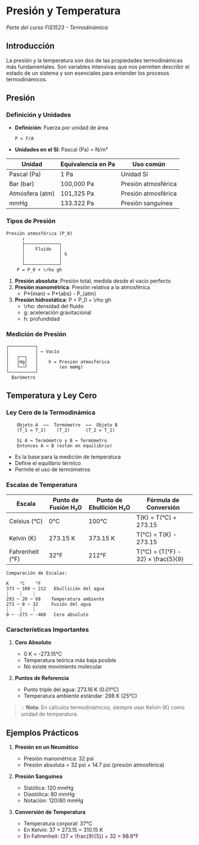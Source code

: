 # Presión y Temperatura

_Parte del curso FIS1523 - Termodinámica_

## Introducción

La presión y la temperatura son dos de las propiedades termodinámicas más fundamentales. Son variables intensivas que nos permiten describir el estado de un sistema y son esenciales para entender los procesos termodinámicos.

## Presión

### Definición y Unidades

- **Definición**: Fuerza por unidad de área
  ```
  P = F/A
  ```
- **Unidades en el SI**: Pascal (Pa) = N/m²

| Unidad          | Equivalencia en Pa | Uso común           |
| --------------- | ------------------ | ------------------- |
| Pascal (Pa)     | 1 Pa               | Unidad SI           |
| Bar (bar)       | 100,000 Pa         | Presión atmosférica |
| Atmósfera (atm) | 101,325 Pa         | Presión atmosférica |
| mmHg            | 133.322 Pa         | Presión sanguínea   |

### Tipos de Presión

```
Presión atmosférica (P_0)
      ↓
      ├─────────────┐
      │    Fluido   │
      │             │ h
      │             │
      └─────────────┘
    P = P_0 + \rho gh
```

1. **Presión absoluta**: Presión total, medida desde el vacío perfecto
2. **Presión manométrica**: Presión relativa a la atmosférica
   - P*{man} = P*{abs} - P\_{atm}
3. **Presión hidrostática**: P = P_0 + \rho gh
   - \rho: densidad del fluido
   - g: aceleración gravitacional
   - h: profundidad

### Medición de Presión

```
┌──────────┐
│          │ ← Vacío
│   ┌──┐   │
│   │Hg│   │    h = Presión atmosférica
│   └──┘   │        (en mmHg)
└──────────┘
  Barómetro
```

## Temperatura y Ley Cero

### Ley Cero de la Termodinámica

```
    Objeto A  ←→  Termómetro  ←→  Objeto B
    (T_1 = T_2)    (T_2)      (T_2 = T_1)

    Si A ↔ Termómetro y B ↔ Termómetro
    Entonces A ↔ B (están en equilibrio)
```

- Es la base para la medición de temperatura
- Define el equilibrio térmico
- Permite el uso de termómetros

### Escalas de Temperatura

| Escala          | Punto de Fusión H₂O | Punto de Ebullición H₂O | Fórmula de Conversión              |
| --------------- | ------------------- | ----------------------- | ---------------------------------- |
| Celsius (°C)    | 0°C                 | 100°C                   | T(K) = T(°C) + 273.15              |
| Kelvin (K)      | 273.15 K            | 373.15 K                | T(°C) = T(K) - 273.15              |
| Fahrenheit (°F) | 32°F                | 212°F                   | T(°C) = (T(°F) - 32) × \frac{5}{9} |

```
Comparación de Escalas:

K    °C    °F
373 ─ 100 ─ 212   Ebullición del agua
┊    ┊    ┊
293 ─ 20 ─ 68    Temperatura ambiente
273 ─ 0 ─ 32     Fusión del agua
┊    ┊    ┊
0 ─ -273 ─ -460   Cero absoluto
```

### Características Importantes

1. **Cero Absoluto**

   - 0 K = -273.15°C
   - Temperatura teórica más baja posible
   - No existe movimiento molecular

2. **Puntos de Referencia**
   - Punto triple del agua: 273.16 K (0.01°C)
   - Temperatura ambiente estándar: 298 K (25°C)

> 💡 **Nota**: En cálculos termodinámicos, siempre usar Kelvin (K) como unidad de temperatura.

## Ejemplos Prácticos

1. **Presión en un Neumático**

   - Presión manométrica: 32 psi
   - Presión absoluta = 32 psi + 14.7 psi (presión atmosférica)

2. **Presión Sanguínea**

   - Sistólica: 120 mmHg
   - Diastólica: 80 mmHg
   - Notación: 120/80 mmHg

3. **Conversión de Temperatura**
   - Temperatura corporal: 37°C
   - En Kelvin: 37 + 273.15 = 310.15 K
   - En Fahrenheit: (37 × \frac{9}{5}) + 32 = 98.6°F
